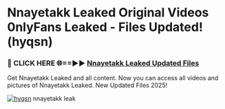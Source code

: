 # Nnayetakk Leaked Original Videos 0nlyFans Leaked - Files Updated! (hyqsn)

<h3>🔴 CLICK HERE 🌐==►► <a href="https://tinyurl.com/x26r9saj" rel="nofollow">Nnayetakk Leaked Updated Files</a></h3>

Get Nnayetakk Leaked and all content. Now you can access all videos and pictures of Nnayetakk Leaked. New Updated Files 2025!

[![hyqsn](https://i.imgur.com/LkgZPqh.gif)](https://tinyurl.com/x26r9saj)
nnayetakk leak